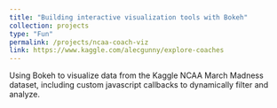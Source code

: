 ```yaml
---
title: "Building interactive visualization tools with Bokeh"
collection: projects
type: "Fun"
permalink: /projects/ncaa-coach-viz
link: https://www.kaggle.com/alecgunny/explore-coaches
---
```


Using Bokeh to visualize data from the Kaggle NCAA March Madness dataset, including custom javascript callbacks to dynamically filter and analyze.
